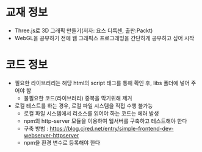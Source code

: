 # 교재 정보
- Three.js로 3D 그래픽 만들기(저자: 요스 디륵센, 출판:Packt)
- WebGL을 공부하기 전에 웹 그래픽스 프로그래밍을 간단하게 공부하고 싶어 시작

# 코드 정보
- 필요한 라이브러리는 해당 html의 script 태그를 통해 확인 후, libs 폴더에 넣어 주어야 함
	- 불필요한 코드(라이브러리) 중복을 막기위해 제거
- 로컬 테스트를 하는 경우, 로컬 파일 시스템을 직접 수행 불가능
	- 로컬 파일 시스템에서 리소스를 읽어야 하는 코드는 에러 발생
	- npm의 http-server 모듈을 이용하여 웹서버를 구축하고 테스트해야 한다
	- 구축 방법 : https://blog.cjred.net/entry/simple-frontend-dev-webserver-httpserver
	- npm을 환경 변수로 등록해야 한다
